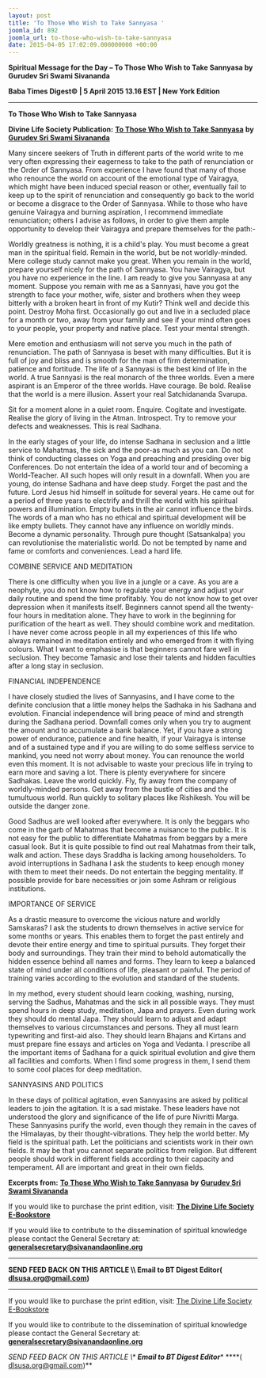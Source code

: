 ```yaml
---
layout: post
title: 'To Those Who Wish to Take Sannyasa '
joomla_id: 892
joomla_url: to-those-who-wish-to-take-sannyasa
date: 2015-04-05 17:02:09.000000000 +00:00
---
```

  

















































**Spiritual Message for the Day – To Those Who Wish to Take Sannyasa by Gurudev Sri Swami Sivananda**

**Baba Times Digest© | 5 April 2015 13.16 EST | New York Edition**



* * *

**To Those Who Wish to Take Sannyasa**

**Divine Life Society Publication:** [**To Those Who Wish to Take Sannyasa**](http://sivanandaonline.org/public_html/?cmd=displaysection&section_id=674) **by** [**Gurudev Sri Swami Sivananda**](http://www.dlshq.org/saints/siva.htm)

Many sincere seekers of Truth in different parts of the world write to me very often expressing their eagerness to take to the path of renunciation or the Order of Sannyasa. From experience I have found that many of those who renounce the world on account of the emotional type of Vairagya, which might have been induced special reason or other, eventually fail to keep up to the spirit of renunciation and consequently go back to the world or become a disgrace to the Order of Sannyasa. While to those who have genuine Vairagya and burning aspiration, I recommend immediate renunciation; others I advise as follows, in order to give them ample opportunity to develop their Vairagya and prepare themselves for the path:-

Worldly greatness is nothing, it is a child's play. You must become a great man in the spiritual field. Remain in the world, but be not worldly-minded. Mere college study cannot make you great. When you remain in the world, prepare yourself nicely for the path of Sannyasa. You have Vairagya, but you have no experience in the line. I am ready to give you Sannyasa at any moment. Suppose you remain with me as a Sannyasi, have you got the strength to face your mother, wife, sister and brothers when they weep bitterly with a broken heart in front of my Kutir? Think well and decide this point. Destroy Moha first. Occasionally go out and live in a secluded place for a month or two, away from your family and see if your mind often goes to your people, your property and native place. Test your mental strength.

Mere emotion and enthusiasm will not serve you much in the path of renunciation. The path of Sannyasa is beset with many difficulties. But it is full of joy and bliss and is smooth for the man of firm determination, patience and fortitude. The life of a Sannyasi is the best kind of life in the world. A true Sannyasi is the real monarch of the three worlds. Even a mere aspirant is an Emperor of the three worlds. Have courage. Be bold. Realise that the world is a mere illusion. Assert your real Satchidananda Svarupa.

Sit for a moment alone in a quiet room. Enquire. Cogitate and investigate. Realise the glory of living in the Atman. Introspect. Try to remove your defects and weaknesses. This is real Sadhana.

In the early stages of your life, do intense Sadhana in seclusion and a little service to Mahatmas, the sick and the poor-as much as you can. Do not think of conducting classes on Yoga and preaching and presiding over big Conferences. Do not entertain the idea of a world tour and of becoming a World-Teacher. All such hopes will only result in a downfall. When you are young, do intense Sadhana and have deep study. Forget the past and the future. Lord Jesus hid himself in solitude for several years. He came out for a period of three years to electrify and thrill the world with his spiritual powers and illumination. Empty bullets in the air cannot influence the birds. The words of a man who has no ethical and spiritual development will be like empty bullets. They cannot have any influence on worldly minds. Become a dynamic personality. Through pure thought (Satsankalpa) you can revolutionise the materialistic world. Do not be tempted by name and fame or comforts and conveniences. Lead a hard life.

COMBINE SERVICE AND MEDITATION

There is one difficulty when you live in a jungle or a cave. As you are a neophyte, you do not know how to regulate your energy and adjust your daily routine and spend the time profitably. You do not know how to get over depression when it manifests itself. Beginners cannot spend all the twenty-four hours in meditation alone. They have to work in the beginning for purification of the heart as well. They should combine work and meditation. I have never come across people in all my experiences of this life who always remained in meditation entirely and who emerged from it with flying colours. What I want to emphasise is that beginners cannot fare well in seclusion. They become Tamasic and lose their talents and hidden faculties after a long stay in seclusion.

FINANCIAL INDEPENDENCE

I have closely studied the lives of Sannyasins, and I have come to the definite conclusion that a little money helps the Sadhaka in his Sadhana and evolution. Financial independence will bring peace of mind and strength during the Sadhana period. Downfall comes only when you try to augment the amount and to accumulate a bank balance. Yet, if you have a strong power of endurance, patience and fine health, if your Vairagya is intense and of a sustained type and if you are willing to do some selfless service to mankind, you need not worry about money. You can renounce the world even this moment. It is not advisable to waste your precious life in trying to earn more and saving a lot. There is plenty everywhere for sincere Sadhakas. Leave the world quickly. Fly, fly away from the company of worldly-minded persons. Get away from the bustle of cities and the tumultuous world. Run quickly to solitary places like Rishikesh. You will be outside the danger zone.

Good Sadhus are well looked after everywhere. It is only the beggars who come in the garb of Mahatmas that become a nuisance to the public. It is not easy for the public to differentiate Mahatmas from beggars by a mere casual look. But it is quite possible to find out real Mahatmas from their talk, walk and action. These days Sraddha is lacking among householders. To avoid interruptions in Sadhana I ask the students to keep enough money with them to meet their needs. Do not entertain the begging mentality. If possible provide for bare necessities or join some Ashram or religious institutions.

IMPORTANCE OF SERVICE

As a drastic measure to overcome the vicious nature and worldly Samskaras? I ask the students to drown themselves in active service for some months or years. This enables them to forget the past entirely and devote their entire energy and time to spiritual pursuits. They forget their body and surroundings. They train their mind to behold automatically the hidden essence behind all names and forms. They learn to keep a balanced state of mind under all conditions of life, pleasant or painful. The period of training varies according to the evolution and standard of the students.

In my method, every student should learn cooking, washing, nursing, serving the Sadhus, Mahatmas and the sick in all possible ways. They must spend hours in deep study, meditation, Japa and prayers. Even during work they should do mental Japa. They should learn to adjust and adapt themselves to various circumstances and persons. They all must learn typewriting and first-aid also. They should learn Bhajans and Kirtans and must prepare fine essays and articles on Yoga and Vedanta. I prescribe all the important items of Sadhana for a quick spiritual evolution and give them all facilities and comforts. When I find some progress in them, I send them to some cool places for deep meditation.

SANNYASINS AND POLITICS

In these days of political agitation, even Sannyasins are asked by political leaders to join the agitation. It is a sad mistake. These leaders have not understood the glory and significance of the life of pure Nivritti Marga. These Sannyasins purify the world, even though they remain in the caves of the Himalayas, by their thought-vibrations. They help the world better. My field is the spiritual path. Let the politicians and scientists work in their own fields. It may be that you cannot separate politics from religion. But different people should work in different fields according to their capacity and temperament. All are important and great in their own fields.



**Excerpts from:** [**To Those Who Wish to Take Sannyasa**](http://sivanandaonline.org/public_html/?cmd=displaysection&section_id=674) **by** [**Gurudev Sri Swami Sivananda**](http://www.dlshq.org/saints/siva.htm)

If you would like to purchase the print edition, visit: **[The Divine Life Society E-Bookstore](http://www.dlshq.org/download/download.htm)**

If you would like to contribute to the dissemination of spiritual knowledge please contact the General Secretary at: [](mailto:%20%3Cscript%20type=%27text/javascript%27%3E%20%3C%21--%20var%20prefix%20=%20%27ma%27%20+%20%27il%27%20+%20%27to%27;%20var%20path%20=%20%27hr%27%20+%20%27ef%27%20+%20%27=%27;%20var%20addy57016%20=%20%27generalsecretary%27%20+%20%27@%27;%20addy57016%20=%20addy57016%20+%20%27sivanandaonline%27%20+%20%27.%27%20+%20%27org%27;%20document.write%28%27%3Ca%20%27%20+%20path%20+%20%27%5C%27%27%20+%20prefix%20+%20%27:%27%20+%20addy57016%20+%20%27%5C%27%3E%27%29;%20document.write%28addy57016%29;%20document.write%28%27%3C%5C/a%3E%27%29;%20//--%3E%5Cn%20%3C/script%3E%3Cscript%20type=%27text/javascript%27%3E%20%3C%21--%20document.write%28%27%3Cspan%20style=%5C%27display:%20none;%5C%27%3E%27%29;%20//--%3E%20%3C/script%3EThis%20email%20address%20is%20being%20protected%20from%20spambots.%20You%20need%20JavaScript%20enabled%20to%20view%20it.%20%3Cscript%20type=%27text/javascript%27%3E%20%3C%21--%20document.write%28%27%3C/%27%29;%20document.write%28%27span%3E%27%29;%20//--%3E%20%3C/script%3E?subject=Contribution%20to%20Dissemination%20of%20Spiritual%20Knowledge) **generalsecretary@sivanandaonline.org**

****

**SEND FEED BACK ON THIS ARTICLE \\\ Email to BT Digest Editor[](mailto:%20%3Cscript%20type=%27text/javascript%27%3E%20%3C%21--%20var%20prefix%20=%20%27ma%27%20+%20%27il%27%20+%20%27to%27;%20var%20path%20=%20%27hr%27%20+%20%27ef%27%20+%20%27=%27;%20var%20addy72654%20=%20%27dlsusa.org%27%20+%20%27@%27;%20addy72654%20=%20addy72654%20+%20%27gmail%27%20+%20%27.%27%20+%20%27com%27;%20document.write%28%27%3Ca%20%27%20+%20path%20+%20%27%5C%27%27%20+%20prefix%20+%20%27:%27%20+%20addy72654%20+%20%27%5C%27%3E%27%29;%20document.write%28addy72654%29;%20document.write%28%27%3C%5C/a%3E%27%29;%20//--%3E%5Cn%20%3C/script%3E%3Cscript%20type=%27text/javascript%27%3E%20%3C%21--%20document.write%28%27%3Cspan%20style=%5C%27display:%20none;%5C%27%3E%27%29;%20//--%3E%20%3C/script%3EThis%20email%20address%20is%20being%20protected%20from%20spambots.%20You%20need%20JavaScript%20enabled%20to%20view%20it.%20%3Cscript%20type=%27text/javascript%27%3E%20%3C%21--%20document.write%28%27%3C/%27%29;%20document.write%28%27span%3E%27%29;%20//--%3E%20%3C/script%3E?subject=DLS%20Posts)( [dlsusa.org@gmail.com](mailto:dlsusa.org@gmail.com))**



* * *



  

If you would like to purchase the print edition, visit: [The Divine Life Society E-Bookstore](http://www.dlshq.org/download/download.htm)

If you would like to contribute to the dissemination of spiritual knowledge please contact the General Secretary at: **[generalsecretary@sivanandaonline.org](mailto:generalsecretary@sivanandaonline.org)**

**SEND FEED BACK ON THIS ARTICLE \\\**  **Email to BT Digest Editor**** [](mailto:%20%3Cscript%20type=%27text/javascript%27%3E%20%3C%21--%20var%20prefix%20=%20%27ma%27%20+%20%27il%27%20+%20%27to%27;%20var%20path%20=%20%27hr%27%20+%20%27ef%27%20+%20%27=%27;%20var%20addy72654%20=%20%27dlsusa.org%27%20+%20%27@%27;%20addy72654%20=%20addy72654%20+%20%27gmail%27%20+%20%27.%27%20+%20%27com%27;%20document.write%28%27%3Ca%20%27%20+%20path%20+%20%27%5C%27%27%20+%20prefix%20+%20%27:%27%20+%20addy72654%20+%20%27%5C%27%3E%27%29;%20document.write%28addy72654%29;%20document.write%28%27%3C%5C/a%3E%27%29;%20//--%3E%5Cn%20%3C/script%3E%3Cscript%20type=%27text/javascript%27%3E%20%3C%21--%20document.write%28%27%3Cspan%20style=%5C%27display:%20none;%5C%27%3E%27%29;%20//--%3E%20%3C/script%3EThis%20email%20address%20is%20being%20protected%20from%20spambots.%20You%20need%20JavaScript%20enabled%20to%20view%20it.%20%3Cscript%20type=%27text/javascript%27%3E%20%3C%21--%20document.write%28%27%3C/%27%29;%20document.write%28%27span%3E%27%29;%20//--%3E%20%3C/script%3E?subject=DLS%20Posts)****( [dlsusa.org@gmail.com](mailto:dlsusa.org@gmail.com))**  
